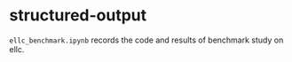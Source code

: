 # structured-output
`ellc_benchmark.ipynb` records the code and results of benchmark study on ellc.
